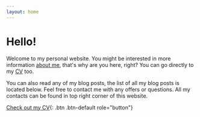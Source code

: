 ```yaml
---
layout: home
---
```


# Hello!

Welcome to my personal website. You might be interested in more information [about me](/about), that's why are you here, right? You can go directly to my [CV](/assets/2016/07/rotter-cv.pdf) too.

You can also read any of my blog posts, the list of all my blog posts is located below. Feel free to contact me with any offers or questions. All my contacts can be found in top right corner of this website.


[Check out my CV](/assets/2016/07/rotter-cv.pdf){: .btn .btn-default role="button"}